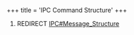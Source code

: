 +++
title = 'IPC Command Structure'
+++

1.  REDIRECT [IPC#Message_Structure](IPC#Message_Structure "wikilink")
